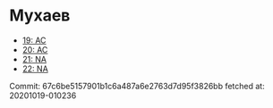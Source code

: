 # Мухаев
- [19: AC](19.md)
- [20: AC](20.md)
- [21: NA](21.md)
- [22: NA](22.md)

Commit: 67c6be5157901b1c6a487a6e2763d7d95f3826bb
 fetched at: 20201019-010236
